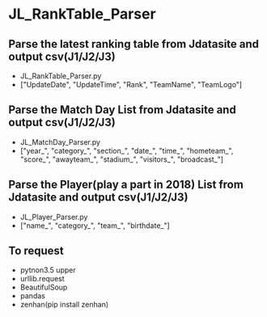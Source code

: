 # JL_RankTable_Parser

## Parse the latest ranking table from Jdatasite and output csv(J1/J2/J3)
* JL_RankTable_Parser.py
* ["UpdateDate", "UpdateTime", "Rank", "TeamName", "TeamLogo"]

## Parse the Match Day List from Jdatasite and output csv(J1/J2/J3)
* JL_MatchDay_Parser.py
* ["year_", "category_", "section_", "date_", "time_", "hometeam_", "score_", "awayteam_", "stadium_", "visitors_", "broadcast_"]

## Parse the Player(play a part in 2018) List from Jdatasite and output csv(J1/J2/J3)
* JL_Player_Parser.py
* ["name_", "category_", "team_", "birthdate_"]

## To request
* pytnon3.5 upper
* urllib.request
* BeautifulSoup
* pandas
* zenhan(pip install zenhan)

